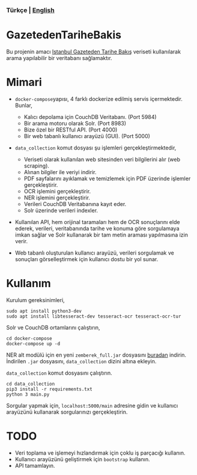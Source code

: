 ### **Türkçe** | [English](README_EN.md)


# GazetedenTariheBakis

Bu projenin amacı [Istanbul Gazeteden Tarihe Bakış](http://nek.istanbul.edu.tr:4444/ekos/GAZETE/) veriseti kullanılarak arama yapılabilir bir veritabanı sağlamaktır.

# Mimari

* `docker-compose`yapısı, 4 farklı dockerize edilmiş servis içermektedir. Bunlar,
    * Kalıcı depolama için CouchDB Veritabanı. (Port 5984)
    * Bir arama motoru olarak Solr. (Port 8983)
    * Bize özel bir RESTful API. (Port 4000)
    * Bir web tabanlı kullanıcı arayüzü (GUI). (Port 5000)
    
* `data_collection` komut dosyası şu işlemleri gerçekleştirmektedir,
    * Veriseti olarak kullanılan web sitesinden veri bilgilerini alır (web scraping).
    * Alınan bilgiler ile veriyi indirir.
    * PDF sayfalarını ayıklamak ve temizlemek için PDF üzerinde işlemler gerçekleştirir.
    * OCR işlemini gerçekleştirir.
    * NER işlemini gerçekleştirir.
    * Verileri CouchDB Veritabanına kayıt eder.
    * Solr üzerinde verileri indexler.
  
* Kullanılan API, hem orijinal taramaları hem de OCR sonuçlarını elde ederek, verileri, veritabanında tarihe ve konuma göre sorgulamaya imkan sağlar ve Solr kullanarak bir tam metin araması yapılmasına izin verir.

* Web tabanlı oluşturulan kullanıcı arayüzü, verileri sorgulamak ve sonuçları görselleştirmek için kullanıcı dostu bir yol sunar.

# Kullanım

Kurulum gereksinimleri,

    sudo apt install python3-dev
    sudo apt install libtesseract-dev tesseract-ocr tesseract-ocr-tur

Solr ve CouchDB ortamlarını çalıştırın,

    cd docker-compose
    docker-compose up -d

NER alt modülü için en yeni `zemberek_full.jar` dosyasını [buradan](https://drive.google.com/drive/folders/1FN80VbqesnqU21us4c4Pvgv2VqUsSf2z) indirin.
İndirilen `.jar` dosyasını, `data_collection` dizini altına ekleyin.

`data_collection` komut dosyasını çalıştırın.

    cd data_collection
    pip3 install -r requirements.txt
    python 3 main.py

Sorgular yapmak için, `localhost:5000/main` adresine gidin ve kullanıcı arayüzünü kullanarak sorgularınızı gerçekleştirin.

# TODO
* Veri toplama ve işlemeyi hızlandırmak için çoklu iş parçacığı kullanın.
* Kullanıcı arayüzünü geliştirmek için `bootstrap` kullanın.
* API tamamlayın.
